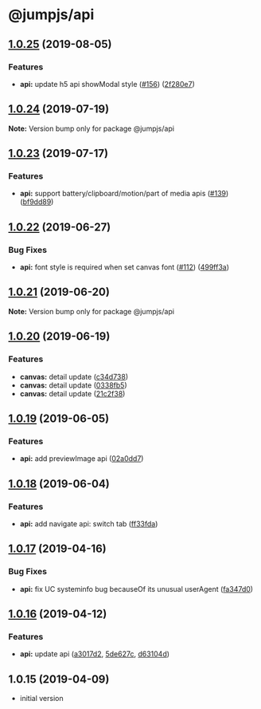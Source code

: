 # @jumpjs/api

## [1.0.25](https://github.com/max-team/Jump/compare/@jumpjs/api@1.0.24...@jumpjs/api@1.0.25) (2019-08-05)


### Features

* **api:** update h5 api showModal style ([#156](https://github.com/max-team/Jump/issues/156)) ([2f280e7](https://github.com/max-team/Jump/commit/2f280e7))



## [1.0.24](https://github.com/max-team/Jump/compare/@jumpjs/api@1.0.23...@jumpjs/api@1.0.24) (2019-07-19)

**Note:** Version bump only for package @jumpjs/api



## [1.0.23](https://github.com/max-team/Jump/compare/@jumpjs/api@1.0.22...@jumpjs/api@1.0.23) (2019-07-17)


### Features

* **api:** support battery/clipboard/motion/part of media apis ([#139](https://github.com/max-team/Jump/issues/139)) ([bf9dd89](https://github.com/max-team/Jump/commit/bf9dd89))




## [1.0.22](https://github.com/max-team/Jump/compare/@jumpjs/api@1.0.21...@jumpjs/api@1.0.22) (2019-06-27)


### Bug Fixes

* **api:** font style is required when set canvas font ([#112](https://github.com/max-team/Jump/issues/112)) ([499ff3a](https://github.com/max-team/Jump/commit/499ff3a))



## [1.0.21](https://github.com/max-team/Jump/compare/@jumpjs/api@1.0.20...@jumpjs/api@1.0.21) (2019-06-20)

**Note:** Version bump only for package @jumpjs/api



## [1.0.20](https://github.com/max-team/Jump/compare/@jumpjs/api@1.0.19...@jumpjs/api@1.0.20) (2019-06-19)


### Features

* **canvas:** detail update ([c34d738](https://github.com/max-team/Jump/commit/c34d738))
* **canvas:** detail update ([0338fb5](https://github.com/max-team/Jump/commit/0338fb5))
* **canvas:** detail update ([21c2f38](https://github.com/max-team/Jump/commit/21c2f38))



## [1.0.19](https://github.com/max-team/Jump/compare/@jumpjs/api@1.0.18...@jumpjs/api@1.0.19) (2019-06-05)


### Features

* **api:** add previewImage api ([02a0dd7](https://github.com/max-team/Jump/commit/02a0dd7))



## [1.0.18](https://github.com/max-team/Jump/compare/@jumpjs/api@1.0.17...@jumpjs/api@1.0.18) (2019-06-04)


### Features

* **api:** add navigate api: switch tab ([ff33fda](https://github.com/max-team/Jump/commit/ff33fda))



## [1.0.17](https://github.com/max-team/Jump/compare/@jumpjs/api@1.0.16...@jumpjs/api@1.0.17) (2019-04-16)


### Bug Fixes

* **api:** fix UC systeminfo bug becauseOf its unusual userAgent ([fa347d0](https://github.com/max-team/Jump/commit/fa347d0))



## [1.0.16](https://github.com/max-team/Jump/compare/@jumpjs/api@1.0.16...@jumpjs/api@1.0.16) (2019-04-12)


### Features

* **api:** update api ([a3017d2](https://github.com/max-team/Jump/commit/a3017d2), [5de627c](https://github.com/max-team/Jump/commit/5de627c), [d63104d](https://github.com/max-team/Jump/commit/d63104d))

## 1.0.15 (2019-04-09)

- initial version
